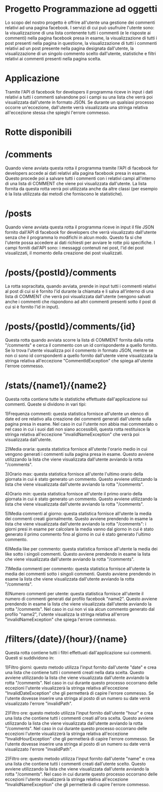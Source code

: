 # Progetto Programmazione ad oggetti

Lo scopo del nostro progetto è offrire all'utente una gestione dei commenti relativi ad una pagina facebook. I servizi di cui può usufruire l'utente sono: la visualizzazione di una lista contenente tutti i commenti (e le risposte ai commenti) nella pagina facebook presa in esame, la visualizzazione di tutti i post presenti nella pagina in questione, la visualizzazione di tutti i commenti relativi ad un post presente nella pagina designata dall'utente, la visualizzazione di un singolo commento scelto dall'utente, statistiche e filtri relativi ai commenti presenti nella pagina scelta.

# Applicazione

Tramite l'API di facebook for developers il programma riceve in input i dati relativi a tutti i commenti salvandone poi i campi su una lista che verrà poi visualizzata dall'utente in formato JSON. Se durante un qualsiasi processo occorre un'eccezione, dall'utente verrà visualizzata una stringa relativa all'eccezione stessa che spieghi l'errore commesso.

# Rotte disponibili

# /comments

Quando viene avviata questa rotta il programma tramite l'API di facebook for developers accede ai dati relativi alla pagina facebook presa in esame. Questo procede poi a salvare tutti i commenti con i relativi campi all'interno di una lista di COMMENT che viene poi visualizzata dall'utente. La lista fornita da questa rotta verrà poi utilizzata anche da altre classi (per esempio è la lista utilizzata dai metodi che forniscono le statistiche).

# /posts

Quando viene avviata questa rotta il programma riceve in input il file JSON fornito dall'API di facebook for developers che verrà visualizzato dall'utente senza che il programma lo modifichi in alcun modo. Questo fa si che l'utente possa accedere ai dati richiesti per avviare le rotte più specifiche. I campi forniti dall'API sono: i messaggi contenuti nei post, l'id dei post visualizzati, il momento della creazione dei post viualizzati.

# /posts/{postId}/comments

La rotta sopracitata, quando avviata, prende in input tutti i commenti relativi al post di cui si è fornito l'id durante la chiamata e li salva all'interno di una lista di COMMENT che verrà poi visualizzata dall'utente (vengono salvati anche i commenti che rispondono ad altri commenti presenti sotto il post di cui si è fornito l'id in input).

# /posts/{postId}/comments/{id}

Questa rotta quando avviata scorre la lista di COMMENT fornita dalla rotta "/comments" e cerca il commento con un id corrispondente a quello fornito. Se lo trova l'utente visualizza poi il commento in formato JSON, mentre se non ci sono id corrspondenti a quello fornito dall'utente viene visualizzata la stringa relativa all'eccezione "CommentIdException" che spiega all'utente l'errore commesso.

# /stats/{name1}/{name2}

Questa rotta contiene tutte le statistiche effettuate dall'applicazione sui commenti. Queste si dividono in vari tipi:

1)Frequenza commenti: questa statistica fornisce all'utente un elenco di date ed ore relativo alla creazione dei commenti generati dall'utente sulla pagina presa in esame. Nel caso in cui l'utente non abbia mai commentato o nel caso in cui i suoi dati non siano accessibili, questa rotta restituisce la stringa relativa all'eccezione "invalidNameException" che verrà poi visualizzata dall'utente.

2)Media oraria: questa statistica fornisce all'utente l'orario medio in cui vengono generati i commenti sulla pagina presa in esame. Questo avviene utilizzando la lista che viene visualizzata dall'utente avviando la rotta "/comments".

3)Orario max: questa statistica fornisce all'utente l'ultimo orario della giornata in cui è stato generato un commento. Questo avviene utilizzando la lista che viene visualizzata dall'utente avviando la rotta "/comments".

4)Orario min: questa statistica fornisce all'utente il primo orario della giornata in cui è stato generato un commento. Questo avviene utilizzando la lista che viene visualizzata dall'utente avviando la rotta "/comments".

5)Media commenti al giorno: questa statistica fornisce all'utente la media dei commenti creati giornalmente. Questo avviene prendendo in esame la lista che viene visualizzata dall'utente avviando la rotta "/comments": i giorni presi in esame per calcolare la media vanno dal giorno in cui è stato generato il primo commento fino al giorno in cui è stato generato l'ultimo commento.

6)Media like per commento: questa statistica fornisce all'utente la media dei like sotto i singoli commenti. Questo avviene prendendo in esame la lista che viene visualizzata dall'utente avviando la rotta "/comments".

7)Media commenti per commento: questa statistica fornisce all'utente la media dei commenti sotto i singoli commenti. Questo avviene prendendo in esame la lista che viene visualizzata dall'utente avviando la rotta "/comments".

8)Numero commenti per utente: questa statistica fornisce all'utente il numero di commenti generati dal profilo facebook "name2". Questo avviene prendendo in esame la lista che viene visualizzata dall'utente avviando la rotta "/comments". Nel caso in cui non vi sia alcun commento generato dal profilo "name2", l'utente visualizza la stringa relativa all'errore "invalidNameException" che spiega l'errore commesso.

# /filters/{date}/{hour}/{name}

Questa rotta contiene tutti i filtri effettuati dall'applicazione sui commenti. Questi si suddividono in:

1)Filtro giorni: questo metodo utilizza l'input fornito dall'utente "date" e crea una lista che contiene tutti i commenti creati nella data scelta. Questo avviene utilizzando la lista che viene visualizzata dall'utente avviando la rotta "/comments". Nel caso in cui durante questo processo occorrano delle eccezioni l'utente visualizzerà la stringa relativa all'eccezione "InvalidDateException" che gli permetterà di capire l'errore commesso. Se l'utente dovesse inserire una stringa al posto di un numero su date verrà visualizzato l'errore "invalidPath".

2)Filtro ore: questo metodo utilizza l'input fornito dall'utente "hour" e crea una lista che contiene tutti i commenti creati all'ora scelta. Questo avviene utilizzando la lista che viene visualizzata dall'utente avviando la rotta "/comments". Nel caso in cui durante questo processo occorrano delle eccezioni l'utente visualizzerà la stringa relativa all'eccezione "InvalidHourException" che gli permetterà di capire l'errore commesso. Se l'utente dovesse inserire una stringa al posto di un numero su date verrà visualizzato l'errore "invalidPath".

2)Filtro ore: questo metodo utilizza l'input fornito dall'utente "name" e crea una lista che contiene tutti i commenti creati dall'utente scelto. Questo avviene utilizzando la lista che viene visualizzata dall'utente avviando la rotta "/comments". Nel caso in cui durante questo processo occorrano delle eccezioni l'utente visualizzerà la stringa relativa all'eccezione "InvalidNameException" che gli permetterà di capire l'errore commesso. 
